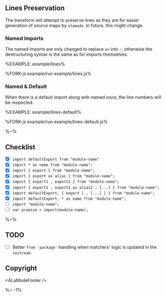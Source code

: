 ## Lines Preservation

The transform will attempt to preserve lines as they are for easier generation of source maps by `alamode`. In future, this might change.

### Named Imports

The named imports are only changed to replace `as` into `:`, otherwise the destructuring syntax is the same as for imports themselves.

%EXAMPLE: example/lines%

%FORK-js example/run example/lines.js%

### Named & Default

When there is a default import along with named once, the line numbers will be respected.

%EXAMPLE: example/lines-default%

%FORK-js example/run example/lines-default.js%

%~%

## Checklist

- [x] `import defaultExport from "module-name"`
- [x] `import * as name from "module-name";`
- [x] `import { export } from "module-name";`
- [x] `import { export as alias } from "module-name";`
- [x] `import { export1 , export2 } from "module-name";`
- [x] `import { export1 , export2 as alias2 , [...] } from "module-name";`
- [x] `import defaultExport, { export [ , [...] ] } from "module-name";`
- [x] `import defaultExport, * as name from "module-name";`
- [ ] `import "module-name";`
- [ ] `var promise = import(module-name);`

%~%

## TODO

- [ ] Better `from 'package'` handling when matchers' logic is updated in the `restream`.

## Copyright

<ÀLaModeFooter />

%~ -1%